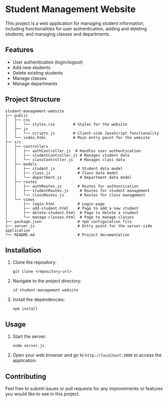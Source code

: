 # Student Management Website

This project is a web application for managing student information, including functionalities for user authentication, adding and deleting students, and managing classes and departments.

## Features

- User authentication (login/logout)
- Add new students
- Delete existing students
- Manage classes
- Manage departments

## Project Structure

```
student-management-website
├── public
│   ├── css
│   │   └── styles.css        # Styles for the website
│   ├── js
│   │   └── scripts.js        # Client-side JavaScript functionality
│   └── index.html            # Main entry point for the website
├── src
│   ├── controllers
│   │   ├── authController.js  # Handles user authentication
│   │   ├── studentController.js # Manages student data
│   │   └── classController.js   # Manages class data
│   ├── models
│   │   ├── student.js          # Student data model
│   │   ├── class.js            # Class data model
│   │   └── department.js        # Department data model
│   ├── routes
│   │   ├── authRoutes.js       # Routes for authentication
│   │   ├── studentRoutes.js     # Routes for student management
│   │   └── classRoutes.js       # Routes for class management
│   └── views
│       ├── login.html          # Login page
│       ├── add-student.html    # Page to add a new student
│       ├── delete-student.html  # Page to delete a student
│       └── manage-classes.html  # Page to manage classes
├── package.json                # npm configuration file
├── server.js                   # Entry point for the server-side application
└── README.md                   # Project documentation
```

## Installation

1. Clone the repository:
   ```
   git clone <repository-url>
   ```

2. Navigate to the project directory:
   ```
   cd student-management-website
   ```

3. Install the dependencies:
   ```
   npm install
   ```

## Usage

1. Start the server:
   ```
   node server.js
   ```

2. Open your web browser and go to `http://localhost:3000` to access the application.

## Contributing

Feel free to submit issues or pull requests for any improvements or features you would like to see in this project.